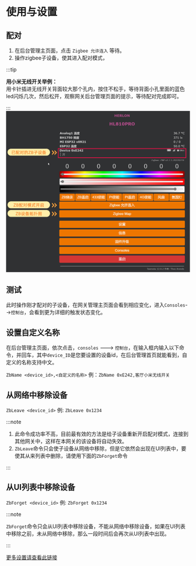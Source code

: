 # 使用与设置


## 配对

1. 在后台管理主页面，点击  `Zigbee 允许连入` 等待。
2. 操作zigbee子设备，使其进入配对模式，

:::tip

**用小米无线开关举例：**   
用卡针插进无线开关背面较大那个孔内，按住不松手，等待背面小孔里面的蓝色led闪烁几次，然后松开，观察网关后台管理页面的提示，等待配对完成即可。

:::
![](../../../img/sa2.jpg)

## 测试

此时操作刚才配对的子设备，在网关管理主页面会看到相应变化，进入`Consoles`-->`控制台`，会看到更为详细的触发状态变化。


## 设置自定义名称


在后台管理主页面，依次点击，`consoles` ---> `控制台`，在输入框内输入以下命令，并回车，其中`device_ID`是您要设置的设备id，在后台管理首页就能看到，自定义的名称支持中文。

`ZbName <device_id>,<自定义的名称>` 例：`ZbName 0xE242,客厅小米无线开关`

## 从网络中移除设备

`ZbLeave <device_id>` 例: `ZbLeave 0x1234`

:::note

1. 此命令成功率不高，目前最有效的方法是给子设备重新开启配对模式，连接到其他网关中，这样在本网关的该设备将自动失效。
2. `ZbLeave`命令只会使子设备从网络中移除，但是它依然会出现在UI列表中，要使其从来列表中删除，请使用下面的`ZbForget`命令

:::

## 从UI列表中移除设备

`ZbForget <device_id>` 例: `ZbForget 0x1234`

:::note

`ZbForget`命令只会从UI列表中移除设备，不能从网络中移除设备，如果在UI列表中移除之前，未从网络中移除，那么一段时间后会再次从UI列表中出现。

:::


[更多设置请查看此链接](https://tasmota.github.io/docs/Zigbee/)